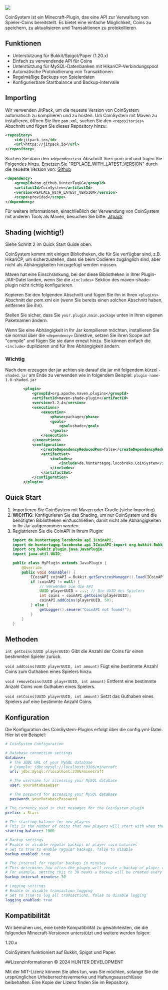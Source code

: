 [![](https://jitpack.io/v/HunterTagOG/CoinSystem.svg)](https://jitpack.io/#HunterTagOG/CoinSystem)

CoinSystem ist ein Minecraft-Plugin, das eine API zur Verwaltung von Spieler-Coins bereitstellt. Es bietet eine einfache Möglichkeit, Coins zu speichern, zu aktualisieren und Transaktionen zu protokollieren.

## Funktionen

- Unterstützung für Bukkit/Spigot/Paper (1.20.x)
- Einfach zu verwendende API für Coins
- Unterstützung für MySQL-Datenbanken mit HikariCP-Verbindungspool
- Automatische Protokollierung von Transaktionen
- Regelmäßige Backups von Spielerdaten
- Konfigurierbare Startbalance und Backup-Intervalle

## Importing

Wir verwenden JitPack, um die neueste Version von CoinSystem automatisch zu kompilieren und zu hosten. Um CoinSystem mit Maven zu installieren, öffnen Sie Ihre `pom.xml`, suchen Sie den `<repositories>` Abschnitt und fügen Sie dieses Repository hinzu:

```xml
<repository>
    <id>jitpack.io</id>
    <url>https://jitpack.io</url>
</repository>
```

Suchen Sie dann den `<dependencies>` Abschnitt Ihrer pom.xml und fügen Sie Folgendes hinzu. Ersetzen Sie "REPLACE_WITH_LATEST_VERSION" durch die neueste Version von: [Github](https://github.com/HunterTagOG/CoinSystem/releases)

```xml
<dependency>
    <groupId>com.github.HunterTagOG</groupId>
    <artifactId>CoinSystem</artifactId>
    <version>REPLACE_WITH_LATEST_VERSION</version>
    <scope>provided</scope>
</dependency>
```

Für weitere Informationen, einschließlich der Verwendung von CoinSystem mit anderen Tools als Maven, besuchen Sie bitte: [Jitpack](https://jitpack.io/#HunterTagOG/CoinSystem/)

## Shading (wichtig!)
Siehe Schritt 2 im Quick Start Guide oben.

CoinSystem kommt mit einigen Bibliotheken, die für Sie verfügbar sind, z.B. HikariCP, um sicherzustellen, dass sie beim Codieren zugänglich sind, aber nicht als Abhängigkeiten hinzugefügt werden müssen.

Maven hat eine Einschränkung, bei der diese Bibliotheken in Ihrer Plugin-JAR-Datei landen, wenn Sie die `<includes>` Sektion des maven-shade-plugin nicht richtig konfigurieren.

Kopieren Sie den folgenden Abschnitt und fügen Sie ihn in Ihren `<plugins>` Abschnitt der pom.xml ein (wenn Sie bereits einen solchen Abschnitt haben, entfernen Sie ihn).

Stellen Sie sicher, dass Sie `your.plugin.main.package` unten in Ihren eigenen Paketnamen ändern.

Wenn Sie eine Abhängigkeit in Ihr Jar kompilieren möchten, installieren Sie sie normal über die `<dependency>` Direktive, setzen Sie ihren Scope auf "compile" und fügen Sie sie dann erneut hinzu. Sie können einfach die `<include>` duplizieren und für Ihre Abhängigkeit ändern.

### Wichtig

Nach dem erzeugen der jar achten sie darauf die jar mit folgendem kürzel `-shaded.jar` am Ende zu verwenden wie in folgendem Beispiel: `plugin-name-1.0-shaded.jar`

```xml
        <plugin>
            <groupId>org.apache.maven.plugins</groupId>
            <artifactId>maven-shade-plugin</artifactId>
            <version>3.2.4</version>
            <executions>
                <execution>
                    <phase>package</phase>
                    <goals>
                        <goal>shade</goal>
                    </goals>
                </execution>
            </executions>
            <configuration>
                <createDependencyReducedPom>false</createDependencyReducedPom>
                <artifactSet>
                    <includes>
                        <include>de.huntertagog.locobroko.CoinSystem</include>
                    </includes>
                </artifactSet>
            </configuration>
        </plugin>

```


## Quick Start

1. Importieren Sie CoinSystem mit Maven oder Gradle (siehe Importing).
2. **WICHTIG**: Konfigurieren Sie das Shading, um nur CoinSystem und die benötigten Bibliotheken einzuschließen, damit nicht alle Abhängigkeiten in Ihr Jar aufgenommen werden.
3. Registrieren Sie die CoinAPI in Ihrem Plugin:
    ```java
    import de.huntertagog.locobroko.api.ICoinAPI;
    import de.huntertagog.locobroko.api.ICoinAPI;import org.bukkit.Bukkit;
    import org.bukkit.plugin.java.JavaPlugin;
    import java.util.UUID;

    public class MyPlugin extends JavaPlugin {
        @Override
        public void onEnable() {
            ICoinAPI coinAPI = Bukkit.getServicesManager().load(ICoinAPI.class);
            if (coinAPI != null) {
                // Verwenden Sie die API
                UUID playerUUID = ...; // Die UUID des Spielers
                int coins = coinAPI.getCoins(playerUUID);
                coinAPI.addCoins(playerUUID, 50);
            } else {
                getLogger().severe("CoinAPI not found!");
            }
        }
    }
    ```

## Methoden

`int getCoins(UUID playerUUID)`
Gibt die Anzahl der Coins für einen bestimmten Spieler zurück.

`void addCoins(UUID playerUUID, int amount)`
Fügt eine bestimmte Anzahl Coins zum Guthaben eines Spielers hinzu.

`void removeCoins(UUID playerUUID, int amount)`
Entfernt eine bestimmte Anzahl Coins vom Guthaben eines Spielers.

`void setCoins(UUID playerUUID, int amount)`
Setzt das Guthaben eines Spielers auf eine bestimmte Anzahl Coins.

## Konfiguration
Die Konfiguration des CoinSystem-Plugins erfolgt über die config.yml-Datei. Hier ist ein Beispiel:

```yaml
# CoinSystem Configuration

# Database connection settings
database:
  # The JDBC URL of your MySQL database
  # Example: jdbc:mysql://localhost:3306/minecraft
  url: jdbc:mysql://localhost:3306/minecraft

  # The username for accessing your MySQL database
  user: yourDatabaseUser

  # The password for accessing your MySQL database
  password: yourDatabasePassword

# The currency used in chat messages for the CoinSystem plugin
prefix: ★ Stars

# The starting balance for new players
# This is the number of coins that new players will start with when they first join the server
starting_balance: 1000

# Backup settings
# Enable or disable regular backups of player coin balances
# Set to true to enable regular backups, false to disable
backup_enabled: true

# The interval for regular backups in minutes
# This determines how often the plugin will create a backup of player coin balances
# For example, setting this to 30 means a backup will be created every 30 minutes
backup_interval_minutes: 30

# Logging settings
# Enable or disable transaction logging
# Set to true to log all transactions, false to disable logging
logging_enabled: true
```

## Kompatibilität
Wir bemühen uns, eine breite Kompatibilität zu gewährleisten, die die folgenden Minecraft-Versionen unterstützt und weitere werden folgen:

1.20.x

CoinSystem funktioniert auf Bukkit, Spigot und Paper.

##Lizenzinformationen
© 2024 HUNTER DEVELOPMENT

Mit der MIT-Lizenz können Sie alles tun, was Sie möchten, solange Sie die ursprünglichen Urheberrechtsvermerke und Haftungsausschlüsse beibehalten. Eine Kopie der Lizenz finden Sie im Repository.
